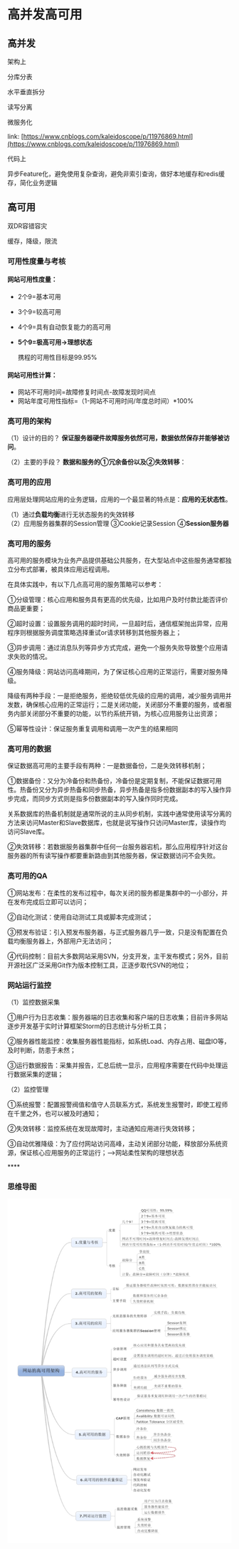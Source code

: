 # 高并发高可用

## 高并发

架构上

分库分表

水平垂直拆分

读写分离

微服务化

link: [https://www.cnblogs.com/kaleidoscope/p/11976869.html](https://www.cnblogs.com/kaleidoscope/p/11976869.html)



代码上

异步Feature化，避免使用复杂查询，避免非索引查询，做好本地缓存和redis缓存，简化业务逻辑



## 高可用

双DR容错容灾

缓存，降级，限流

### 可用性度量与考核

#### 网站可用性度量：

* 2个9=基本可用
* 3个9=较高可用
* 4个9=具有自动恢复能力的高可用
* **5个9=极高可用-&gt;理想状态**

    携程的可用性目标是99.95%

#### 网站可用性计算：

* 网站不可用时间=故障修复时间点-故障发现时间点
* 网站年度可用性指标=（1-网站不可用时间/年度总时间）\*100%

### 高可用的架构

（1）设计的目的？ **保证服务器硬件故障服务依然可用，数据依然保存并能够被访问**。

（2）主要的手段？ **数据和服务的①冗余备份以及②失效转移**：

### 高可用的应用

 应用层处理网站应用的业务逻辑，应用的一个最显著的特点是：**应用的无状态性**。

 （1）通过**负载均衡**进行无状态服务的失效转移  
（2）应用服务器集群的Session管理 ③Cookie记录Session  ④**Session服务器**

### 高可用的服务

高可用的服务模块为业务产品提供基础公共服务，在大型站点中这些服务通常都独立分布式部署，被具体应用远程调用。

在具体实践中，有以下几点高可用的服务策略可以参考：

①分级管理：核心应用和服务具有更高的优先级，比如用户及时付款比能否评价商品更重要；

②超时设置：设置服务调用的超时时间，一旦超时后，通信框架抛出异常，应用程序则根据服务调度策略选择重试or请求转移到其他服务器上；

③异步调用：通过消息队列等异步方式完成，避免一个服务失败导致整个应用请求失败的情况。

④服务降级：网站访问高峰期间，为了保证核心应用的正常运行，需要对服务降级。

降级有两种手段：一是拒绝服务，拒绝较低优先级的应用的调用，减少服务调用并发数，确保核心应用的正常运行；二是关闭功能，关闭部分不重要的服务，或者服务内部关闭部分不重要的功能，以节约系统开销，为核心应用服务让出资源；

⑤幂等性设计：保证服务重复调用和调用一次产生的结果相同

### 高可用的数据

保证数据高可用的主要手段有两种：一是数据备份，二是失效转移机制；

①数据备份：又分为冷备份和热备份，冷备份是定期复制，不能保证数据可用性。热备份又分为异步热备和同步热备，异步热备是指多份数据副本的写入操作异步完成，而同步方式则是指多份数据副本的写入操作同时完成。

关系数据库的热备机制就是通常所说的主从同步机制，实践中通常使用读写分离的方法来访问Master和Slave数据库，也就是说写操作只访问Master库，读操作均访问Slave库。

②失效转移：若数据服务器集群中任何一台服务器宕机，那么应用程序针对这台服务器的所有读写操作都要重新路由到其他服务器，保证数据访问不会失败。

### 高可用的QA

①网站发布：在柔性的发布过程中，每次关闭的服务都是集群中的一小部分，并在发布完成后立即可以访问；

②自动化测试：使用自动测试工具或脚本完成测试；

③预发布验证：引入预发布服务器，与正式服务器几乎一致，只是没有配置在负载均衡服务器上，外部用户无法访问；

④代码控制：目前大多数网站采用SVN，分支开发，主干发布模式；另外，目前开源社区广泛采用Git作为版本控制工具，正逐步取代SVN的地位；

### 网站运行监控

（1）监控数据采集

①用户行为日志收集：服务器端的日志收集和客户端的日志收集；目前许多网站逐步开发基于实时计算框架Storm的日志统计与分析工具；

②服务器性能监控：收集服务器性能指标，如系统Load、内存占用、磁盘IO等，及时判断，防患于未然；

③运行数据报告：采集并报告，汇总后统一显示，应用程序需要在代码中处理运行数据采集的逻辑；

（2）监控管理

①系统报警：配置报警阀值和值守人员联系方式，系统发生报警时，即使工程师在千里之外，也可以被及时通知；

②失效转移：监控系统在发现故障时，主动通知应用进行失效转移；

③自动优雅降级：为了应付网站访问高峰，主动关闭部分功能，释放部分系统资源，保证核心应用服务的正常运行；—&gt;网站柔性架构的理想状态 

\*\*\*\*

### 思维导图

![&#x9AD8;&#x53EF;&#x7528;&#x601D;&#x7EF4;&#x5BFC;&#x56FE;](../.gitbook/assets/image%20%282%29.png)

